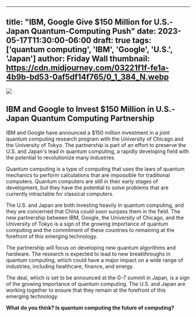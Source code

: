 
---
title: "IBM, Google Give $150 Million for U.S.-Japan Quantum-Computing Push"
date: 2023-05-17T11:30:00-06:00
draft: true
tags: ['quantum computing', 'IBM', 'Google', 'U.S.', 'Japan']
author: Friday Wall
thumbnail: https://cdn.midjourney.com/03221f1f-fe1a-4b9b-bd53-0af5df14f765/0_1_384_N.webp
---

![](https://cdn.midjourney.com/03221f1f-fe1a-4b9b-bd53-0af5df14f765/0_1.webp)


## IBM and Google to Invest $150 Million in U.S.-Japan Quantum Computing Partnership

IBM and Google have announced a $150 million investment in a joint quantum computing research program with the University of Chicago and the University of Tokyo. The partnership is part of an effort to preserve the U.S. and Japan's lead in quantum computing, a rapidly developing field with the potential to revolutionize many industries.

Quantum computing is a type of computing that uses the laws of quantum mechanics to perform calculations that are impossible for traditional computers. Quantum computers are still in their early stages of development, but they have the potential to solve problems that are currently intractable for classical computers.

The U.S. and Japan are both investing heavily in quantum computing, and they are concerned that China could soon surpass them in the field. The new partnership between IBM, Google, the University of Chicago, and the University of Tokyo is a sign of the growing importance of quantum computing and the commitment of these countries to remaining at the forefront of this emerging technology.

The partnership will focus on developing new quantum algorithms and hardware. The research is expected to lead to new breakthroughs in quantum computing, which could have a major impact on a wide range of industries, including healthcare, finance, and energy.

The deal, which is set to be announced at the G-7 summit in Japan, is a sign of the growing importance of quantum computing. The U.S. and Japan are working together to ensure that they remain at the forefront of this emerging technology.

**What do you think? Is quantum computing the future of computing?**


            